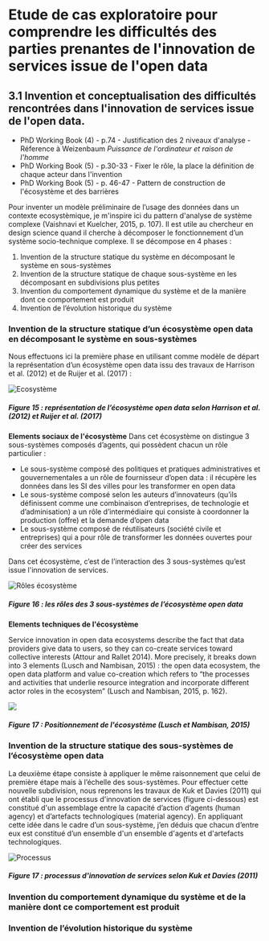 # Etude de cas exploratoire pour comprendre les difficultés des parties prenantes de l'innovation de services issue de l'open data


## 3.1 Invention et conceptualisation des difficultés rencontrées dans l'innovation de services issue de l'open data. 

- PhD Working Book (4) - p.74 - Justification des 2 niveaux d'analyse - Réference à Weizenbaum *Puissance de l'ordinateur et raison de l'homme*
- PhD Working Book (5) - p.30-33 - Fixer le rôle, la place la définition de chaque acteur dans l'invention 
- PhD Working Book (5) - p. 46-47 - Pattern de construction de l'écosystème et des barrières


Pour inventer un modèle préliminaire de l’usage des données dans un contexte ecosystèmique, je m'inspire ici du pattern d'analyse de système complexe (Vaishnavi et Kuelcher, 2015, p. 107). Il est utile au chercheur en design science quand il cherche à décomposer le fonctionnement d’un système socio-technique complexe. Il se décompose en 4 phases : 

  1. Invention de la structure statique du système en décomposant le système en sous-systèmes
  2. Invention de la structure statique de chaque sous-système en les décomposant en subdivisions plus petites
  3. Invention du comportement dynamique du système et de la manière dont ce comportement est produit
  4. Invention de l’évolution historique du système 


###  Invention de la structure statique d’un écosystème open data en décomposant le système en sous-systèmes

Nous effectuons ici la première phase en utilisant comme modèle de départ la représentation d’un écosystème open data issu des travaux de Harrison et al. (2012) et de Ruijer et al. (2017) : 

![Ecosystème](http://opendatatales.com/wp-content/uploads/2020/03/Screen-Shot-2020-03-03-at-15.14.28.png)
##### Figure 15 : représentation de l’écosystème open data selon Harrison et al. (2012) et Ruijer et al. (2017)

**Elements sociaux de l'écosystème**
Dans cet écosystème on distingue 3 sous-systèmes composés d’agents, qui possèdent chacun un rôle particulier : 
- Le sous-système composé des politiques et pratiques administratives et gouvernementales a un rôle de fournisseur d’open data : il récupère les données dans les SI des villes pour les transformer en open data 
- Le sous-système composé selon les auteurs d’innovateurs (qu’ils définissent comme une combinaison d’entreprises, de technologie et d’adminisation) a un rôle d’intermédiaire qui consiste à coordonner la production (offre) et la demande d’open data 
- Le sous-système composé de réutilisateurs (société civile et entreprises) qui a pour rôle de transformer les données ouvertes pour créer des services 

Dans cet écosystème, c’est de l’interaction des 3 sous-systèmes qu’est issue l'innovation de services. 

![Rôles écosystème](http://opendatatales.com/wp-content/uploads/2020/03/Screen-Shot-2020-03-03-at-15.25.39.png)
##### Figure 16 : les rôles des 3 sous-systèmes de l’écosystème open data


**Elements techniques de l'écosystème**

Service innovation in open data ecosystems describe the fact that data providers give data to users, so they can co-create services toward collective interests (Attour and Rallet 2014). More precisely, it breaks down into 3 elements (Lusch and Nambisan, 2015) : the open data ecosystem, the open data platform and value co-creation which refers to “the processes and activities that underlie resource integration and incorporate different actor roles in the ecosystem” (Lusch and Nambisan, 2015, p. 162).

![](http://opendatatales.com/wp-content/uploads/2020/03/Screen-Shot-2020-03-03-at-16.02.15.png)
##### Figure 17 : Positionnement de l'écosystème (Lusch et Nambisan, 2015)



### Invention de la structure statique des sous-systèmes de l’écosystème open data

La deuxième étape consiste à appliquer le même raisonnement que celui de première étape mais à l’échelle des sous-systèmes. 
Pour effectuer cette nouvelle subdivision, nous reprenons les travaux de Kuk et Davies (2011) qui ont établi que le processus d'innovation de services (figure ci-dessous) est constitué d'un assemblage entre la capacité d’action d’agents (human agency) et d’artefacts technologiques (material agency). En appliquant cette idée dans le cadre d’un sous-système, j’en déduis que chacun d’entre eux est constitué d’un ensemble d'un ensemble d'agents et d'artefacts technologiques. 

![Processus](http://opendatatales.com/wp-content/uploads/2020/03/Screen-Shot-2020-03-03-at-15.42.35.png)
##### Figure 17 : processus d'innovation de services selon Kuk et Davies (2011)


### Invention du comportement dynamique du système et de la manière dont ce comportement est produit

### Invention de l’évolution historique du système 
